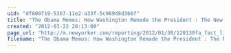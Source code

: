 ```yaml
---
uid: "df800719-53b7-11e2-a33f-5c969d8d366f"
title: "The Obama Memos: How Washington Remade the President : The New Yorker"
created: "2012-03-22 20:13:00"
page_url: "http://m.newyorker.com/reporting/2012/01/30/120130fa_fact_lizza?currentPage=all"
filename: "The Obama Memos: How Washington Remade the President : The New Yorker.html"
---
```

